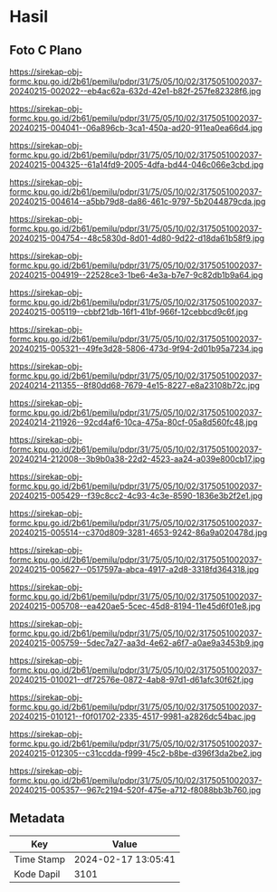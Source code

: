 # Hasil

## Foto C Plano

https://sirekap-obj-formc.kpu.go.id/2b61/pemilu/pdpr/31/75/05/10/02/3175051002037-20240215-002022--eb4ac62a-632d-42e1-b82f-257fe82328f6.jpg

https://sirekap-obj-formc.kpu.go.id/2b61/pemilu/pdpr/31/75/05/10/02/3175051002037-20240215-004041--06a896cb-3ca1-450a-ad20-911ea0ea66d4.jpg

https://sirekap-obj-formc.kpu.go.id/2b61/pemilu/pdpr/31/75/05/10/02/3175051002037-20240215-004325--61a14fd9-2005-4dfa-bd44-046c066e3cbd.jpg

https://sirekap-obj-formc.kpu.go.id/2b61/pemilu/pdpr/31/75/05/10/02/3175051002037-20240215-004614--a5bb79d8-da86-461c-9797-5b2044879cda.jpg

https://sirekap-obj-formc.kpu.go.id/2b61/pemilu/pdpr/31/75/05/10/02/3175051002037-20240215-004754--48c5830d-8d01-4d80-9d22-d18da61b58f9.jpg

https://sirekap-obj-formc.kpu.go.id/2b61/pemilu/pdpr/31/75/05/10/02/3175051002037-20240215-004919--22528ce3-1be6-4e3a-b7e7-9c82db1b9a64.jpg

https://sirekap-obj-formc.kpu.go.id/2b61/pemilu/pdpr/31/75/05/10/02/3175051002037-20240215-005119--cbbf21db-16f1-41bf-966f-12cebbcd9c6f.jpg

https://sirekap-obj-formc.kpu.go.id/2b61/pemilu/pdpr/31/75/05/10/02/3175051002037-20240215-005321--49fe3d28-5806-473d-9f94-2d01b95a7234.jpg

https://sirekap-obj-formc.kpu.go.id/2b61/pemilu/pdpr/31/75/05/10/02/3175051002037-20240214-211355--8f80dd68-7679-4e15-8227-e8a23108b72c.jpg

https://sirekap-obj-formc.kpu.go.id/2b61/pemilu/pdpr/31/75/05/10/02/3175051002037-20240214-211926--92cd4af6-10ca-475a-80cf-05a8d560fc48.jpg

https://sirekap-obj-formc.kpu.go.id/2b61/pemilu/pdpr/31/75/05/10/02/3175051002037-20240214-212008--3b9b0a38-22d2-4523-aa24-a039e800cb17.jpg

https://sirekap-obj-formc.kpu.go.id/2b61/pemilu/pdpr/31/75/05/10/02/3175051002037-20240215-005429--f39c8cc2-4c93-4c3e-8590-1836e3b2f2e1.jpg

https://sirekap-obj-formc.kpu.go.id/2b61/pemilu/pdpr/31/75/05/10/02/3175051002037-20240215-005514--c370d809-3281-4653-9242-86a9a020478d.jpg

https://sirekap-obj-formc.kpu.go.id/2b61/pemilu/pdpr/31/75/05/10/02/3175051002037-20240215-005627--0517597a-abca-4917-a2d8-3318fd364318.jpg

https://sirekap-obj-formc.kpu.go.id/2b61/pemilu/pdpr/31/75/05/10/02/3175051002037-20240215-005708--ea420ae5-5cec-45d8-8194-11e45d6f01e8.jpg

https://sirekap-obj-formc.kpu.go.id/2b61/pemilu/pdpr/31/75/05/10/02/3175051002037-20240215-005759--5dec7a27-aa3d-4e62-a6f7-a0ae9a3453b9.jpg

https://sirekap-obj-formc.kpu.go.id/2b61/pemilu/pdpr/31/75/05/10/02/3175051002037-20240215-010021--df72576e-0872-4ab8-97d1-d61afc30f62f.jpg

https://sirekap-obj-formc.kpu.go.id/2b61/pemilu/pdpr/31/75/05/10/02/3175051002037-20240215-010121--f0f01702-2335-4517-9981-a2826dc54bac.jpg

https://sirekap-obj-formc.kpu.go.id/2b61/pemilu/pdpr/31/75/05/10/02/3175051002037-20240215-012305--c31ccdda-f999-45c2-b8be-d396f3da2be2.jpg

https://sirekap-obj-formc.kpu.go.id/2b61/pemilu/pdpr/31/75/05/10/02/3175051002037-20240215-005357--967c2194-520f-475e-a712-f8088bb3b760.jpg


## Metadata

| Key        | Value               |
| ---------- | ------------------- |
| Time Stamp | 2024-02-17 13:05:41 |
| Kode Dapil | 3101                |



